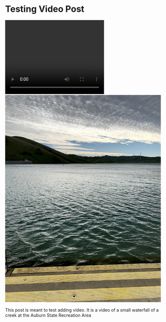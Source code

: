 # Testing Video Post


<video width="320" height="240" controls>
 <source src="/assets/media/SaltCreek.mp4" type="video/mp4">
 Your browser does not support the video tag.
</video>

<img src="/assets/media/LosVaquerosReservoir1.jpg"/>

This post is meant to test adding video. It is a video of a small waterfall of a creek at the Auburn State Recreation Area
